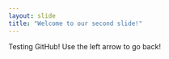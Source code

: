 ```yaml
---
layout: slide
title: "Welcome to our second slide!"
---
```

Testing GitHub!
Use the left arrow to go back!